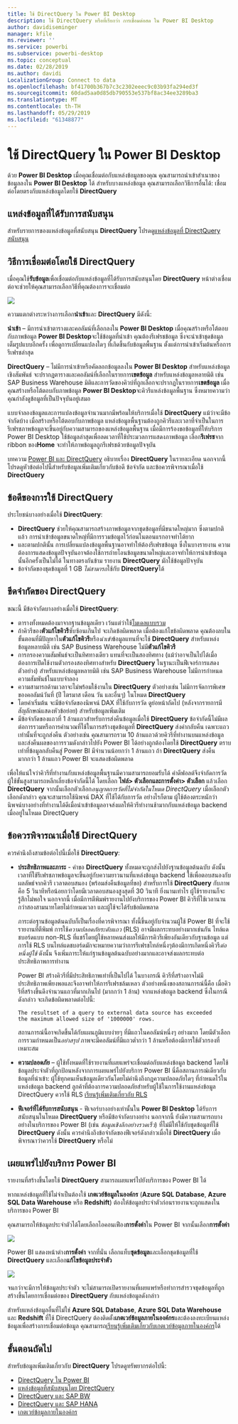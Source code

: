 ```yaml
---
title: ใช้ DirectQuery ใน Power BI Desktop
description: ใช้ DirectQuery หรือที่เรียกว่า การเชื่อมต่อสด ใน Power BI Desktop
author: davidiseminger
manager: kfile
ms.reviewer: ''
ms.service: powerbi
ms.subservice: powerbi-desktop
ms.topic: conceptual
ms.date: 02/28/2019
ms.author: davidi
LocalizationGroup: Connect to data
ms.openlocfilehash: bf41700b367b7c3c2302eeec9c03b93fa294ed3f
ms.sourcegitcommit: 60dad5aa0d85db790553e537bf8ac34ee3289ba3
ms.translationtype: MT
ms.contentlocale: th-TH
ms.lasthandoff: 05/29/2019
ms.locfileid: "61348877"
---
```

# <a name="use-directquery-in-power-bi-desktop"></a>ใช้ DirectQuery ใน Power BI Desktop
ด้วย **Power BI Desktop** เมื่อคุณเชื่อมต่อกับแหล่งข้อมูลของคุณ คุณสามารถนำเข้าสำเนาของข้อมูลลงใน **Power BI Desktop** ได้ สำหรับบางแหล่งข้อมูล คุณสามารถเลือกวิธีการอื่นได้: เชื่อมต่อโดยตรงกับแหล่งข้อมูลโดยใช้ **DirectQuery**

## <a name="supported-data-sources"></a>แหล่งข้อมูลที่ได้รับการสนับสนุน
สำหรับรายการของแหล่งข้อมูลที่สนับสนุน **DirectQuery** โปรดดู[แหล่งข้อมูลที่ DirectQuery สนับสนุน](desktop-directquery-data-sources.md)

## <a name="how-to-connect-using-directquery"></a>วิธีการเชื่อมต่อโดยใช้ DirectQuery
เมื่อคุณใช้**รับข้อมูล**เพื่อเชื่อมต่อกับแหล่งข้อมูลที่ได้รับการสนับสนุนโดย **DirectQuery** หน้าต่างเชื่อมต่อจะช่วยให้คุณสามารถเลือกวิธีที่คุณต้องการจะเชื่อมต่อ  

![](media/desktop-use-directquery/directquery_2a.png)

ความแตกต่างระหว่างการเลือก**นำเข้า**และ **DirectQuery** มีดังนี้:

**นำเข้า** – มีการนำเข้าตารางและคอลัมน์ที่เลือกลงใน **Power BI Desktop** เมื่อคุณสร้างหรือโต้ตอบกับภาพข้อมูล **Power BI Desktop**จะใช้ข้อมูลที่นำเข้า คุณต้องรีเฟรชข้อมูล ซึ่งจะนำเข้าชุดข้อมูลเต็มรูปแบบอีกครั้ง เพื่อดูการเปลี่ยนแปลงใดๆ ที่เกิดขึ้นกับข้อมูลพื้นฐาน ตั้งแต่การนำเข้าเริ่มต้นหรือการรีเฟรชล่าสุด

**DirectQuery** – ไม่มีการนำเข้าหรือคัดลอกข้อมูลลงใน **Power BI Desktop** สำหรับแหล่งข้อมูลเชิงสัมพันธ์ จะปรากฏตารางและคอลัมน์ที่เลือกในรายการ**เขตข้อมูล** สำหรับแหล่งข้อมูลหลายมิติ เช่น SAP Business Warehouse มิติและการวัดของคิวบ์ที่ถูกเลือกจะปรากฏในรายการ**เขตข้อมูล** เมื่อคุณสร้างหรือโต้ตอบกับภาพข้อมูล **Power BI Desktop**จะคิวรีแหล่งข้อมูลพื้นฐาน ซึ่งหมายความว่า คุณกำลังดูข้อมูลที่เป็นปัจจุบันอยู่เสมอ

แบบจำลองข้อมูลและการแปลงข้อมูลจำนวนมากมีพร้อมให้บริการเมื่อใช้ **DirectQuery** แม้ว่าจะมีข้อจำกัดบ้าง เมื่อสร้างหรือโต้ตอบกับภาพข้อมูล แหล่งข้อมูลพื้นฐานต้องถูกคิวรีและเวลาที่จำเป็นในการรีเฟรชภาพข้อมูลจะขึ้นอยู่กับความสามารถของแหล่งข้อมูลพื้นฐาน เมื่อมีการร้องขอข้อมูลที่ให้บริการ Power BI Desktop ใช้ข้อมูลล่าสุดเพื่อลดเวลาที่ใช้ประมวลการแสดงภาพข้อมูล เลือก**รีเฟรช**จาก ribbon ของ**Home** จะทำให้ภาพข้อมูลถูกรีเฟรชด้วยข้อมูลปัจจุบัน

บทความ [Power BI และ DirectQuery](desktop-directquery-about.md) อธิบายเรื่อง **DirectQuery** ในรายละเอียด นอกจากนี้ โปรดดูหัวข้อต่อไปนี้สำหรับข้อมูลเพิ่มเติมเกี่ยวกับข้อดี ข้อจำกัด และข้อควรพิจารณาเมื่อใช้ **DirectQuery**

## <a name="benefits-of-using-directquery"></a>ข้อดีของการใช้ DirectQuery
ประโยชน์บางอย่างเมื่อใช้ **DirectQuery**:

* **DirectQuery** ช่วยให้คุณสามารถสร้างภาพข้อมูลจากชุดข้อมูลที่มีขนาดใหญ่มาก ซึ่งตามปกติแล้ว การนำเข้าข้อมูลขนาดใหญ่ที่มีการรวมข้อมูลไว้ก่อนในตอนแรกอาจทำได้ยาก
* และตามปกตินั้น การเปลี่ยนแปลงข้อมูลพื้นฐานอาจทำให้ต้องรีเฟรชข้อมูล ซึ่งในบางรายงาน ความต้องการแสดงข้อมูลปัจจุบันอาจต้องใช้การถ่ายโอนข้อมูลขนาดใหญ่และอาจทำให้การนำเข้าข้อมูลนั้นอีกครั้งเป็นไม่ได้ ในทางตรงกันข้าม รายงาน **DirectQuery** มักใช้ข้อมูลปัจจุบัน
* ข้อจำกัดของชุดข้อมูลที่ 1 GB *ไม่สามารถ*ใช้กับ **DirectQuery**ได้

## <a name="limitations-of-directquery"></a>ขีดจำกัดของ DirectQuery
ขณะนี้ มีข้อจำกัดบางอย่างเมื่อใช้ **DirectQuery**:

* ตารางทั้งหมดต้องมาจากฐานข้อมูลเดียว เว้นแต่ว่าใช้[โมเดลแบบรวม](desktop-composite-models.md)
* ถ้าคิวรีของ**ตัวแก้ไขคิวรี**ซับซ้อนเกินไป จะเกิดข้อผิดพลาด เมื่อต้องแก้ไขข้อผิดพลาด คุณต้องลบในขั้นตอนที่มีปัญหาใน**ตัวแก้ไขคิวรี**หรือ*นำเข้า*ข้อมูลแทนที่จะใช้ **DirectQuery** สำหรับแหล่งข้อมูลหลายมิติ เช่น SAP Business Warehouse ไม่มี**ตัวแก้ไขคิวรี**
* การกรองความสัมพันธ์จะเป็นทิศทางเดียว แทนที่จะเป็นสองทิศทาง (แม้ว่าอาจเป็นไปได้เมื่อต้องการเปิดใช้งานตัวกรองสองทิศทางสำหรับ **DirectQuery** ในฐานะเป็นฟีเจอร์การแสดงตัวอย่าง) สำหรับแหล่งข้อมูลหลายมิติ เช่น SAP Business Warehouse ไม่มีการกำหนดความสัมพันธ์ในแบบจำลอง
* ความสามารถด้านเวลาจะไม่พร้อมใช้งานใน **DirectQuery** ตัวอย่างเช่น ไม่มีการจัดการพิเศษของคอลัมน์วันที่ (ปี ไตรมาส เดือน วัน และอื่นๆ) ในโหมด **DirectQuery**
* โดยค่าเริ่มต้น จะมีข้อจำกัดของนิพจน์ DAX ที่ใช้กับการวัด ดูย่อหน้าถัดไป (หลังจากรายการมีสัญลักษณ์แสดงหัวข้อย่อย) สำหรับข้อมูลเพิ่มเติม
* มีข้อจำกัดของแถวที่ 1 ล้านแถวสำหรับการส่งคืนข้อมูลเมื่อใช้ **DirectQuery** ข้อจำกัดนี้ไม่มีผลต่อการรวมหรือการคำนวณที่ใช้ในการสร้างชุดข้อมูลที่  **DirectQuery** ส่งค่ากลับคืน เฉพาะแถวเท่านั้นที่จะถูกส่งคืน ตัวอย่างเช่น คุณสามารถรวม 10 ล้านแถวด้วยคิวรีที่ทำงานบนแหล่งข้อมูล และส่งคืนผลของการรวมดังกล่าวไปยัง Power BI ได้อย่างถูกต้องโดยใช้ **DirectQuery** ตราบเท่าที่ข้อมูลกลับคืนสู่ Power BI มีจำนวนน้อยกว่า 1 ล้านแถว ถ้า **DirectQuery** ส่งคืนมากกว่า 1 ล้านแถว Power BI จะแสดงข้อผิดพลาด

เพื่อให้แน่ใจว่าคิวรีที่ทำงานกับแหล่งข้อมูลพื้นฐานมีความสามารถยอมรับได้ ค่าดีฟอลต์จึงจำกัดการวัด ผู้ใช้ขั้นสูงสามารถหลีกเลี่ยงข้อจำกัดนี้ได้ โดยเลือก **ไฟล์> ตัวเลือกและการตั้งค่า> ตัวเลือก** แล้วเลือก **DirectQuery** จากนั้นเลือกตัวเลือก*อนุญาตการวัดที่ไม่จำกัดในโหมด DirectQuery* เมื่อเลือกตัวเลือกดังกล่าว คุณจะสามารถใช้นิพจน์ DAX ที่ใช้ได้กับการวัด อย่างไรก็ตาม ผู้ใช้ต้องตระหนักว่านิพจน์บางอย่างที่ทำงานได้ดีเมื่อนำเข้าข้อมูลอาจส่งผลให้คิวรีทำงานช้ามากกับแหล่งข้อมูล backend เมื่ออยู่ในโหมด DirectQuery

## <a name="important-considerations-when-using-directquery"></a>ข้อควรพิจารณาเมื่อใช้ DirectQuery
ควรคำนึงถึงสามข้อต่อไปนี้เมื่อใช้ **DirectQuery**:

* **ประสิทธิภาพและภาระ** - คำขอ **DirectQuery** ทั้งหมดจะถูกส่งไปยังฐานข้อมูลต้นฉบับ ดังนั้นเวลาที่ใช้รีเฟรชภาพข้อมูลจะขึ้นอยู่กับความยาวนานที่แหล่งข้อมูล backend ใช้เพื่อตอบสนองกับผลลัพธ์จากคิวรี เวลาตอบสนอง (พร้อมส่งคืนข้อมูลที่ขอ) สำหรับการใช้ **DirectQuery** กับภาพคือ 5 วินาทีหรือน้อยกว่าโดยมีเวลาตอบสนองสูงสุดที่ 30 วินาที ยิ่งนานเท่าไร ผู้ใช้รายงานก็จะรู้สึกไม่พอใจ นอกจากนี้ เมื่อมีการตีพิมพ์รายงานไปยังบริการของ Power BI คิวรีที่ใช้เวลานานกว่าสองสามนาทโดยไม่กำหนดเวลา และผู้ใช้จะได้รับข้อผิดพลาด
  
  ภาระต่อฐานข้อมูลต้นฉบับก็เป็นเรื่องที่ควรพิจารณา ทั้งนี้ขึ้นอยู่กับจำนวนผู้ใช้ Power BI ที่จะใช้รายงานที่ตีพิมพ์ การใช้*ความปลอดภัยระดับแถว* (RLS) อาจมีผลกระทบอย่างมากเช่นกัน ไทล์แดชบอร์ดแบบ non-RLS ที่แชร์โดยผู้ใช้หลายคนส่งผลให้มีการคิวรีเพียงอันเดียวกับฐานข้อมูล แต่การใช้ RLS บนไทล์แดชบอร์ดมักจะหมายความว่าการรีเฟรชไทล์หนึ่งๆต้องมีการเกิดหนึ่งคิวรี*ต่อหนึ่งผู้ใช้* ดังนั้น จึงเพิ่มภาระให้แก่ฐานข้อมูลต้นฉบับอย่างมากและอาจส่งผลกระทบต่อประสิทธิภาพการทำงาน
  
  Power BI สร้างคิวรีที่มีประสิทธิภาพเท่าที่เป็นไปได้ ในบางกรณี คิวรีที่สร้างอาจไม่มีประสิทธิภาพเพียงพอและจึงอาจทำให้การรีเฟรชล้มเหลว ตัวอย่างหนึ่งของสถานการณ์นี้คือ เมื่อคิวรีที่สร้างขึ้นดึงจำนวนแถวที่มากเกินไป (มากกว่า 1 ล้าน) จากแหล่งข้อมูล backend ซึ่งในกรณีดังกล่าว จะเกิดข้อผิดพลาดต่อไปนี้:
  
      The resultset of a query to external data source has exceeded
      the maximum allowed size of '1000000' rows.
  
  สถานการณ์นี้อาจเกิดขึ้นได้กับแผนภูมิแบบง่ายๆ ที่มีแถวในคอลัมน์หนึ่งๆ อย่างมาก โดยมีตัวเลือกการรวมกำหนดเป็น*อย่าสรุป* ภาพจะมีคอลัมน์ที่มีแถวต่ำกว่า 1 ล้านหรือต้องมีการใช้ตัวกรองที่เหมาะสม
* **ความปลอดภัย** – ผู้ใช้ทั้งหมดที่ใช้รายงานที่เผยแพร่จะเชื่อมต่อกับแหล่งข้อมูล backend โดยใช้ข้อมูลประจำตัวที่ถูกป้อนหลังจากการเผยแพร่ไปยังบริการ Power BI นี่คือสถานการณ์เดียวกับข้อมูลที่นำเข้า: ผู้ใช้ทุกคนเห็นข้อมูลเดียวกันโดยไม่คำนึงถึงกฎความปลอดภัยใดๆ ที่กำหนดไว้ในแหล่งข้อมูล backend ลูกค้าที่ต้องการความปลอดภัยสำหรับผู้ใช้ในการใช้งานแหล่งข้อมูล DirectQuery ควรใช้ RLS [เรียนรู้เพิ่มเติมเกี่ยวกับ RLS](service-admin-rls.md)
* **ฟีเจอร์ที่ได้รับการสนับสนุน** - ฟีเจอร์บางอย่างเท่านั้นใน **Power BI Desktop** ได้รับการสนับสนุนในโหมด **DirectQuery** หรือมีข้อจำกัดบางอย่าง นอกจากนี้ ยังมีความสามารถบางอย่างในบริการของ Power BI (เช่น *ข้อมูลเชิงลึกอย่างรวดเร็ว*) ที่ไม่มีให้ใช้กับชุดข้อมูลที่ใช้ **DirectQuery** ดังนั้น ควรคำนึงถึงข้อจำกัดของฟีเจอร์ดังกล่าวเมื่อใช้ **DirectQuery** เมื่อพิจารณาว่าควรใช้ **DirectQuery** หรือไม่   

## <a name="publish-to-the-power-bi-service"></a>เผยแพร่ไปยังบริการ Power BI
รายงานที่สร้างขึ้นโดยใช้ **DirectQuery** สามารถเผยแพร่ไปยังบริการของ Power BI ได้

หากแหล่งข้อมูลที่ใช้ไม่จำเป็นต้องใช้ **เกตเวย์ข้อมูลในองค์กร** (**Azure SQL Database**, **Azure SQL Data Warehouse** หรือ **Redshift**) ต้องให้ข้อมูลประจำตัวก่อนรายงานจะถูกแสดงในบริการของ Power BI

คุณสามารถให้ข้อมูลประจำตัวได้โดยเลือกไอคอนเฟือง**การตั้งค่า**ใน Power BI จากนั้นเลือก**การตั้งค่า**

![](media/desktop-use-directquery/directquery_3.png)

Power BI แสดงหน้าต่าง**การตั้งค่า** จากที่นั่น เลือกแท็บ**ชุดข้อมูล**และเลือกชุดข้อมูลที่ใช้ **DirectQuery** และเลือก**แก้ไขข้อมูลประจำตัว**

![](media/desktop-use-directquery/directquery_4.png)

จนกว่าจะมีการให้ข้อมูลประจำตัว จะไม่สามารถเปิดรายงานที่เผยแพร่หรือทำการสำรวจชุดข้อมูลที่ถูกสร้างขึ้นโดยการเชื่อมต่อของ **DirectQuery** กับแหล่งข้อมูลดังกล่าว

สำหรับแหล่งข้อมูลอื่นที่ไม่ใช่ **Azure SQL Database**, **Azure SQL Data Warehouse** และ **Redshift** ที่ใช้ DirectQuery ต้องติดตั้ง**เกตเวย์ข้อมูลภายในองค์กร**และต้องลงทะเบียนแหล่งข้อมูลเพื่อสร้างการเชื่อมต่อข้อมูล คุณสามารถ[เรียนรู้เพิ่มเติมเกี่ยวกับเกตเวย์ข้อมูลภายในองค์กร](http://go.microsoft.com/fwlink/p/?LinkID=627094)ได้

## <a name="next-steps"></a>ขั้นตอนถัดไป
สำหรับข้อมูลเพิ่มเติมเกี่ยวกับ **DirectQuery** โปรดดูทรัพยากรต่อไปนี้:

* [DirectQuery ใน Power BI](desktop-directquery-about.md)
* [แหล่งข้อมูลที่สนับสนุนโดย DirectQuery](desktop-directquery-data-sources.md)
* [DirectQuery และ SAP BW](desktop-directquery-sap-bw.md)
* [DirectQuery และ SAP HANA](desktop-directquery-sap-hana.md)
* [เกตเวย์ข้อมูลภายในองค์กร](service-gateway-onprem.md)

